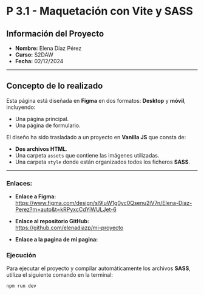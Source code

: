 # P 3.1 - Maquetación con Vite y SASS

## Información del Proyecto
- **Nombre:** Elena Díaz Pérez  
- **Curso:** S2DAW  
- **Fecha:** 02/12/2024  

---

## Concepto de lo realizado

Esta página está diseñada en **Figma** en dos formatos: **Desktop** y **móvil**, incluyendo:
- Una página principal.
- Una página de formulario.

El diseño ha sido trasladado a un proyecto en **Vanilla JS** que consta de:
- **Dos archivos HTML**.
- Una carpeta `assets` que contiene las imágenes utilizadas.
- Una carpeta `style` donde están organizados todos los ficheros **SASS**.

---

### Enlaces:

- **Enlace a Figma:**  
  https://www.figma.com/design/sl9IuW1g0yc0Qsenu2iV7n/Elena-Diaz-Perez?m=auto&t=kRPyxcCdYiWULJet-6  

- **Enlace al repositorio GitHub:**  
  https://github.com/elenadiazp/mi-proyecto  

- **Enlace a la pagina de mi pagina:**  
  
### Ejecución
Para ejecutar el proyecto y compilar automáticamente los archivos **SASS**, utiliza el siguiente comando en la terminal:  

```bash
npm run dev
